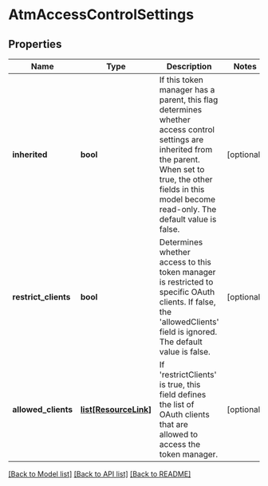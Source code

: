 # AtmAccessControlSettings

## Properties
Name | Type | Description | Notes
------------ | ------------- | ------------- | -------------
**inherited** | **bool** | If this token manager has a parent, this flag determines whether access control settings are inherited from the parent. When set to true, the other fields in this model become read-only. The default value is false. | [optional] 
**restrict_clients** | **bool** | Determines whether access to this token manager is restricted to specific OAuth clients. If false, the &#39;allowedClients&#39; field is ignored. The default value is false. | [optional] 
**allowed_clients** | [**list[ResourceLink]**](ResourceLink.md) | If &#39;restrictClients&#39; is true, this field defines the list of OAuth clients that are allowed to access the token manager. | [optional] 

[[Back to Model list]](../README.md#documentation-for-models) [[Back to API list]](../README.md#documentation-for-api-endpoints) [[Back to README]](../README.md)


